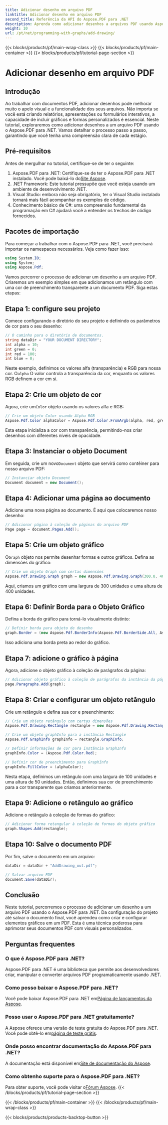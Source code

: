 ```yaml
---
title: Adicionar desenho em arquivo PDF
linktitle: Adicionar desenho em arquivo PDF
second_title: Referência da API do Aspose.PDF para .NET
description: Aprenda como adicionar desenhos a arquivos PDF usando Aspose.PDF para .NET. Este guia passo a passo abrange configurações de cor, adição de formas e salvamento do seu PDF.
weight: 10
url: /pt/net/programming-with-graphs/add-drawing/
---
```


{{< blocks/products/pf/main-wrap-class >}}
{{< blocks/products/pf/main-container >}}
{{< blocks/products/pf/tutorial-page-section >}}

# Adicionar desenho em arquivo PDF

## Introdução

Ao trabalhar com documentos PDF, adicionar desenhos pode melhorar muito o apelo visual e a funcionalidade dos seus arquivos. Não importa se você está criando relatórios, apresentações ou formulários interativos, a capacidade de incluir gráficos e formas personalizados é essencial. Neste tutorial, exploraremos como adicionar desenhos a um arquivo PDF usando o Aspose.PDF para .NET. Vamos detalhar o processo passo a passo, garantindo que você tenha uma compreensão clara de cada estágio.

## Pré-requisitos

Antes de mergulhar no tutorial, certifique-se de ter o seguinte:

1.  Aspose.PDF para .NET: Certifique-se de ter o Aspose.PDF para .NET instalado. Você pode baixá-lo do[Site Aspose](https://releases.aspose.com/pdf/net/).
2. .NET Framework: Este tutorial pressupõe que você esteja usando um ambiente de desenvolvimento .NET.
3. Visual Studio: embora não seja obrigatório, ter o Visual Studio instalado tornará mais fácil acompanhar os exemplos de código.
4. Conhecimento básico de C#: uma compreensão fundamental da programação em C# ajudará você a entender os trechos de código fornecidos.

## Pacotes de importação

Para começar a trabalhar com o Aspose.PDF para .NET, você precisará importar os namespaces necessários. Veja como fazer isso:

```csharp
using System.IO;
using System;
using Aspose.Pdf;
```

Vamos percorrer o processo de adicionar um desenho a um arquivo PDF. Criaremos um exemplo simples em que adicionamos um retângulo com uma cor de preenchimento transparente a um documento PDF. Siga estas etapas:

## Etapa 1: configure seu projeto

Comece configurando o diretório do seu projeto e definindo os parâmetros de cor para o seu desenho:

```csharp
// O caminho para o diretório de documentos.
string dataDir = "YOUR DOCUMENT DIRECTORY";
int alpha = 10;
int green = 0;
int red = 100;
int blue = 0;
```

 Neste exemplo, definimos os valores alfa (transparência) e RGB para nossa cor. O`alpha` O valor controla a transparência da cor, enquanto os valores RGB definem a cor em si.

## Etapa 2: Crie um objeto de cor

 Agora, crie um`Color` objeto usando os valores alfa e RGB:

```csharp
// Crie um objeto Color usando Alpha RGB
Aspose.Pdf.Color alphaColor = Aspose.Pdf.Color.FromArgb(alpha, red, green, blue); // Fornecer canal alfa
```

Esta etapa inicializa a cor com transparência, permitindo-nos criar desenhos com diferentes níveis de opacidade.

## Etapa 3: Instanciar o objeto Document

 Em seguida, crie um novo`Document` objeto que servirá como contêiner para nosso arquivo PDF:

```csharp
// Instanciar objeto Document
Document document = new Document();
```

## Etapa 4: Adicionar uma página ao documento

Adicione uma nova página ao documento. É aqui que colocaremos nosso desenho:

```csharp
// Adicionar página à coleção de páginas do arquivo PDF
Page page = document.Pages.Add();
```

## Etapa 5: Crie um objeto gráfico

 O`Graph` objeto nos permite desenhar formas e outros gráficos. Defina as dimensões do gráfico:

```csharp
// Crie um objeto Graph com certas dimensões
Aspose.Pdf.Drawing.Graph graph = new Aspose.Pdf.Drawing.Graph(300.0, 400.0);
```

Aqui, criamos um gráfico com uma largura de 300 unidades e uma altura de 400 unidades.

## Etapa 6: Definir Borda para o Objeto Gráfico

Defina a borda do gráfico para torná-lo visualmente distinto:

```csharp
// Definir borda para objeto de desenho
graph.Border = (new Aspose.Pdf.BorderInfo(Aspose.Pdf.BorderSide.All, Aspose.Pdf.Color.Black));
```

Isso adiciona uma borda preta ao redor do gráfico.

## Etapa 7: adicione o gráfico à página

Agora, adicione o objeto gráfico à coleção de parágrafos da página:

```csharp
// Adicionar objeto gráfico à coleção de parágrafos da instância da página
page.Paragraphs.Add(graph);
```

## Etapa 8: Criar e configurar um objeto retângulo

Crie um retângulo e defina sua cor e preenchimento:

```csharp
// Crie um objeto retângulo com certas dimensões
Aspose.Pdf.Drawing.Rectangle rectangle = new Aspose.Pdf.Drawing.Rectangle(0, 0, 100, 50);

// Crie um objeto graphInfo para a instância Rectangle
Aspose.Pdf.GraphInfo graphInfo = rectangle.GraphInfo;

// Definir informações de cor para instância GraphInfo
graphInfo.Color = (Aspose.Pdf.Color.Red);

// Definir cor de preenchimento para GraphInfo
graphInfo.FillColor = (alphaColor);
```

Nesta etapa, definimos um retângulo com uma largura de 100 unidades e uma altura de 50 unidades. Então, definimos sua cor de preenchimento para a cor transparente que criamos anteriormente.

## Etapa 9: Adicione o retângulo ao gráfico

Adicione o retângulo à coleção de formas do gráfico:

```csharp
// Adicionar forma retangular à coleção de formas do objeto gráfico
graph.Shapes.Add(rectangle);
```

## Etapa 10: Salve o documento PDF

Por fim, salve o documento em um arquivo:

```csharp
dataDir = dataDir + "AddDrawing_out.pdf";

// Salvar arquivo PDF
document.Save(dataDir);
```

## Conclusão

Neste tutorial, percorremos o processo de adicionar um desenho a um arquivo PDF usando o Aspose.PDF para .NET. Da configuração do projeto até salvar o documento final, você aprendeu como criar e configurar elementos gráficos em um PDF. Esta é uma técnica poderosa para aprimorar seus documentos PDF com visuais personalizados.

## Perguntas frequentes

### O que é Aspose.PDF para .NET?

Aspose.PDF para .NET é uma biblioteca que permite aos desenvolvedores criar, manipular e converter arquivos PDF programaticamente usando .NET.

### Como posso baixar o Aspose.PDF para .NET?

 Você pode baixar Aspose.PDF para .NET em[Página de lançamentos da Aspose](https://releases.aspose.com/pdf/net/).

### Posso usar o Aspose.PDF para .NET gratuitamente?

 A Aspose oferece uma versão de teste gratuita do Aspose.PDF para .NET. Você pode obtê-lo em[página de teste grátis](https://releases.aspose.com/).

### Onde posso encontrar documentação do Aspose.PDF para .NET?

 A documentação está disponível em[Site de documentação do Aspose](https://reference.aspose.com/pdf/net/).

### Como obtenho suporte para o Aspose.PDF para .NET?

 Para obter suporte, você pode visitar o[Fórum Aspose](https://forum.aspose.com/c/pdf/10).
{{< /blocks/products/pf/tutorial-page-section >}}

{{< /blocks/products/pf/main-container >}}
{{< /blocks/products/pf/main-wrap-class >}}

{{< blocks/products/products-backtop-button >}}
